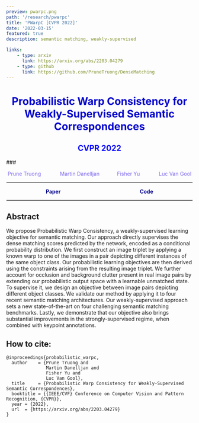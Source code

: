 ```yaml
---
preview: pwarpc.png
path: '/research/pwarpc'
title: 'PWarpC [CVPR 2022]'
date: '2022-03-15'
featured: true
description: semantic matching, weakly-supervised

links:
    - type: arxiv
      link: https://arxiv.org/abs/2203.04279
    - type: github
      link: https://github.com/PruneTruong/DenseMatching
---
```



# <div align="center"><span style="color:MediumBlue">Probabilistic Warp Consistency for Weakly-Supervised Semantic Correspondences</span></div>
## <div align="center"><span style="color:Blue">CVPR 2022</div>
###<div align="center"><span style="color:MediumSlateBlue" >Prune Truong &nbsp;&nbsp;&nbsp;&nbsp;&nbsp;&nbsp;&nbsp;&nbsp;&nbsp;&nbsp;&nbsp;&nbsp;<a href="https://martin-danelljan.github.io/"  style="text-decoration: none;color: MediumSlateBlue">Martin Danelljan</a>&nbsp;&nbsp;&nbsp;&nbsp;&nbsp;&nbsp;&nbsp;&nbsp;&nbsp;&nbsp;&nbsp;&nbsp;<a href="https://www.yf.io/"  style="text-decoration: none;color: MediumSlateBlue">Fisher Yu</a> &nbsp;&nbsp;&nbsp;&nbsp;&nbsp;&nbsp;&nbsp;&nbsp;&nbsp;&nbsp;&nbsp;&nbsp;<a href="https://ee.ethz.ch/the-department/faculty/professors/person-detail.OTAyMzM=.TGlzdC80MTEsMTA1ODA0MjU5.html"  style="text-decoration: none;color: MediumSlateBlue">Luc Van Gool</a> </span></div>

<hr style="border:0.01px solid LightGray"> </hr>

<div style="display: flex;justify-content: space-around;width:100%">
	<div><a href="https://arxiv.org/abs/2203.04279"  style="text-decoration: none;color: DarkBlue;"><b>Paper</b></a></div>
	<div><a href="https://github.com/PruneTruong/DenseMatching" style="text-decoration: none;color: DarkBlue;"><b>Code</b></a></div>
</div>

<hr style="border:0.01px solid LightGray"> </hr>


## Abstract
We propose Probabilistic Warp Consistency, a weakly-supervised learning objective for semantic matching. Our approach directly supervises the dense matching scores predicted by the network, encoded as a conditional probability distribution. We first construct an image triplet by applying a known warp to one of the images in a pair depicting different instances of the same object class. Our probabilistic learning objectives are then derived using the constraints arising from the resulting image triplet. We further account for occlusion and background clutter present in real image pairs by extending our probabilistic output space with a learnable unmatched state. To supervise it, we design an objective between image pairs depicting different object classes. We validate our method by applying it to four recent semantic matching architectures. Our weakly-supervised approach sets a new state-of-the-art on four challenging semantic matching benchmarks. Lastly, we demonstrate that our objective also brings substantial improvements in the strongly-supervised regime, when combined with keypoint annotations. 



## How to cite:
```
@inproceedings{probabilistic_warpc,
  author    = {Prune Truong and
               Martin Danelljan and
               Fisher Yu and 
               Luc Van Gool},
  title     = {Probabilistic Warp Consistency for Weakly-Supervised Semantic Correspondences},
  booktitle = {{IEEE/CVF} Conference on Computer Vision and Pattern Recognition, {CVPR}},
  year = {2022},
  url  = {https://arxiv.org/abs/2203.04279}
}
```

